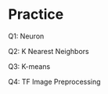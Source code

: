 # Practice  
Q1: Neuron                                       
              
Q2: K Nearest Neighbors      
        
Q3: K-means                 
           
Q4: TF Image Preprocessing                   
     
